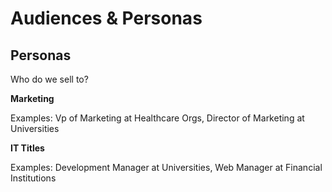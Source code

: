 # Audiences & Personas

## Personas

Who do we sell to?

**Marketing**

Examples: Vp of Marketing at Healthcare Orgs, Director of Marketing at Universities

**IT Titles**

Examples: Development Manager at Universities, Web Manager at Financial Institutions

